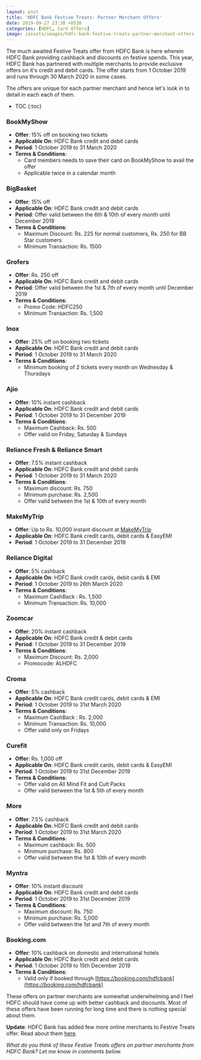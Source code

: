 ```yaml
---
layout: post
title: 'HDFC Bank Festive Treats: Partner Merchant Offers'
date: 2019-09-27 23:38 +0530
categories: [HDFC, Card Offers]
image: /assets/images/hdfc-bank-festive-treats-partner-merchant-offers.jpg
---
```


The much awaited Festive Treats offer from HDFC Bank is here wherein HDFC Bank providing cashback and discounts on festive spends. This year, HDFC Bank has partnered with multiple merchants to provide exclusive offers on it's credit and debit cards. The offer starts from 1 October 2019 and runs through 30 March 2020 in some cases.

The offers are unique for each partner merchant and hence let's look in to detail in each each of them.

<!-- prettier-ignore -->
* TOC
{:toc}

### BookMyShow

- **Offer**: 15% off on booking two tickets
- **Applicable On**: HDFC Bank credit and debit cards
- **Period**: 1 October 2019 to 31 March 2020
- **Terms & Conditions**:
  - Card members needs to save their card on BookMyShow to avail the offer
  - Applicable twice in a calendar month

### BigBasket

- **Offer**: 15% off
- **Applicable On**: HDFC Bank credit and debit cards
- **Period**: Offer valid between the 6th & 10th of every month until December 2019
- **Terms & Conditions**:
  - Maximum Discount: Rs. 225 for normal customers, Rs. 250 for BB Star customers
  - Minimum Transaction: Rs. 1500

### Grofers

- **Offer**: Rs. 250 off
- **Applicable On**: HDFC Bank credit and debit cards
- **Period**: Offer valid between the 1st & 7th of every month until December 2019
- **Terms & Conditions**:
  - Promo Code: HDFC250
  - Minimum Transaction: Rs. 1,500

### Inox

- **Offer**: 25% off on booking two tickets
- **Applicable On**: HDFC Bank credit and debit cards
- **Period**: 1 October 2019 to 31 March 2020
- **Terms & Conditions**:
  - Minimum booking of 2 tickets every month on Wednesday & Thursdays

### Ajio

- **Offer**: 10% instant cashback
- **Applicable On**: HDFC Bank credit and debit cards
- **Period**: 1 October 2019 to 31 December 2019
- **Terms & Conditions**:
  - Maximum Cashback: Rs. 500
  - Offer valid on Friday, Saturday & Sundays

### Reliance Fresh & Reliance Smart

- **Offer**: 7.5% instant cashback
- **Applicable On**: HDFC Bank credit and debit cards
- **Period**: 1 October 2019 to 31 March 2020
- **Terms & Conditions**:
  - Maximum discount: Rs. 750
  - Minimum purchase: Rs. 2,500
  - Offer valid between the 1st & 10th of every month

### MakeMyTrip

- **Offer**: Up to Rs. 10,000 instant discount at [MakeMyTrip](https://l.cardinfo.in/makemytrip)
- **Applicable On**: HDFC Bank credit cards, debit cards & EasyEMI
- **Period**: 1 October 2019 to 31 December 2019

### Reliance Digital

- **Offer**: 5% cashback
- **Applicable On**: HDFC Bank credit cards, debit cards & EMI
- **Period**: 1 October 2019 to 26th March 2020
- **Terms & Conditions**:
  - Maximum CashBack : Rs. 1,500
  - Minimum Transaction: Rs. 10,000

### Zoomcar

- **Offer**: 20% instant cashback
- **Applicable On**: HDFC Bank credit & debit cards
- **Period**: 1 October 2019 to 31 December 2019
- **Terms & Conditions**:
  - Maximum Discount: Rs. 2,000
  - Promocode: ALHDFC

### Croma

- **Offer**: 5% cashback
- **Applicable On**: HDFC Bank credit cards, debit cards & EMI
- **Period**: 1 October 2019 to 31st March 2020
- **Terms & Conditions**:
  - Maximum CashBack : Rs. 2,000
  - Minimum Transaction: Rs. 10,000
  - Offer valid only on Fridays

### Curefit

- **Offer**: Rs. 1,000 off
- **Applicable On**: HDFC Bank credit cards, debit cards & EasyEMI
- **Period**: 1 October 2019 to 31st December 2019
- **Terms & Conditions**:
  - Offer valid on All Mind Fit and Cult Packs
  - Offer valid between the 1st & 5th of every month

### More

- **Offer**: 7.5% cashback
- **Applicable On**: HDFC Bank credit and debit cards
- **Period**: 1 October 2019 to 31st March 2020
- **Terms & Conditions**:
  - Maximum cashback: Rs. 500
  - Minimum purchase: Rs. 800
  - Offer valid between the 1st & 10th of every month

### Myntra

- **Offer**: 10% instant discount
- **Applicable On**: HDFC Bank credit and debit cards
- **Period**: 1 October 2019 to 31st December 2019
- **Terms & Conditions**:
  - Maximum discount: Rs. 750
  - Minimum purchase: Rs. 5,000
  - Offer valid between the 1st and 7th of every month

### Booking.com

- **Offer**: 10% cashback on domestic and international hotels
- **Applicable On**: HDFC Bank credit and debit cards
- **Period**: 1 October 2019 to 15th December 2019
- **Terms & Conditions**:
  - Valid only if booked through [https://booking.com/hdfcbank](https://booking.com/hdfcbank)

These offers on partner merchants are somewhat underwhelming and I feel HDFC should have come up with better cashback and discounts. Most of these offers have been running for long time and there is nothing special about them.

**Update**: HDFC Bank has added few more online merchants to Festive Treats offer. Read about them [here](/hdfc-bank-festive-treats-online-offers/).

_What do you think of these Festive Treats offers on partner merchants from HDFC Bank? Let me know in comments below._
